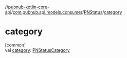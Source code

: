 //[pubnub-kotlin-core-api](../../../index.md)/[com.pubnub.api.models.consumer](../index.md)/[PNStatus](index.md)/[category](category.md)

# category

[common]\
val [category](category.md): [PNStatusCategory](../../com.pubnub.api.enums/-p-n-status-category/index.md)
